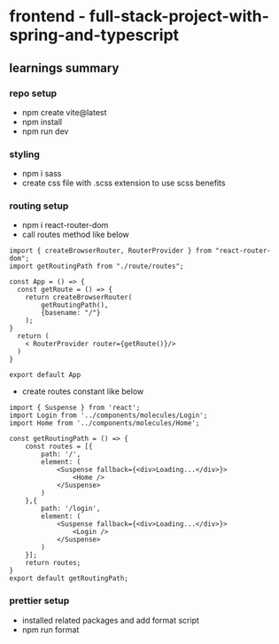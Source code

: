 # frontend - full-stack-project-with-spring-and-typescript

## learnings summary

### repo setup

- npm create vite@latest
- npm install
- npm run dev

### styling

- npm i sass
- create css file with .scss extension to use scss benefits

### routing setup

- npm i react-router-dom
- call routes method like below

```
import { createBrowserRouter, RouterProvider } from "react-router-dom";
import getRoutingPath from "./route/routes";

const App = () => {
  const getRoute = () => {
    return createBrowserRouter(
        getRoutingPath(),
        {basename: "/"}
    );
}
  return (
    < RouterProvider router={getRoute()}/>
  )
}

export default App
```

- create routes constant like below

```
import { Suspense } from 'react';
import Login from '../components/molecules/Login';
import Home from '../components/molecules/Home';

const getRoutingPath = () => {
    const routes = [{
        path: '/',
        element: (
            <Suspense fallback={<div>Loading...</div>}>
                <Home />
            </Suspense>
        )
    },{
        path: '/login',
        element: (
            <Suspense fallback={<div>Loading...</div>}>
                <Login />
            </Suspense>
        )
    }];
    return routes;
}
export default getRoutingPath;
```

### prettier setup

- installed related packages and add format script 
- npm run format 